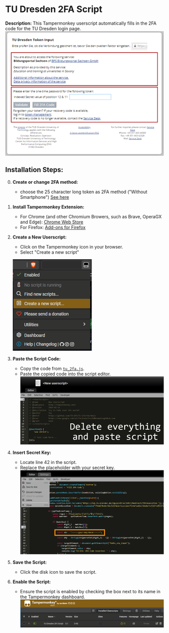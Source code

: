 # TU Dresden 2FA Script

**Description:**
This Tampermonkey userscript automatically fills in the 2FA code for the TU Dresden login page.
![image showing the new button in the login form](https://raw.githubusercontent.com/TU-2FA/TU-2FA/main/images/button.png)

## Installation Steps:

0. **Create or change 2FA method:**
    - choose the 25 character long token as 2FA method ("Without Smartphone") [See here](https://tickets.tu-dresden.de/otrs/public.pl?Action=PublicFAQZoom;ItemID=971)

1. **Install Tampermonkey Extension:**
    - For Chrome (and other Chromium Browers, such as Brave, OperaGX and Edge): [Chrome Web Store](https://chromewebstore.google.com/detail/tampermonkey/dhdgffkkebhmkfjojejmpbldmpobfkfo)
    - For Firefox: [Add-ons for Firefox](https://addons.mozilla.org/firefox/addon/tampermonkey/)

2. **Create a New Userscript:**
    - Click on the Tampermonkey icon in your browser.
    - Select "Create a new script"
    
    ![Image showing how to create a new script](https://raw.githubusercontent.com/TU-2FA/TU-2FA/main/images/create_script.png)

3. **Paste the Script Code:**
    - Copy the code from [`tu_2fa.js`](https://raw.githubusercontent.com/TU-2FA/TU-2FA/main/tu_2fa.js).
    - Paste the copied code into the script editor.
    ![image showing how to paste the scipt](https://raw.githubusercontent.com/TU-2FA/TU-2FA/main/images/paste_code.png)

4. **Insert Secret Key:**
    - Locate line 42 in the script.
    - Replace the placeholder with your secret key.
    ![image showing how to edit and save the script](https://raw.githubusercontent.com/TU-2FA/TU-2FA/main/images/save.png)

5. **Save the Script:**
    - Click the disk icon to save the script.

6. **Enable the Script:**
    - Ensure the script is enabled by checking the box next to its name in the Tampermonkey dashboard.
	![image showing how to check if the script is enabled](https://raw.githubusercontent.com/TU-2FA/TU-2FA/main/images/check_status.png)
